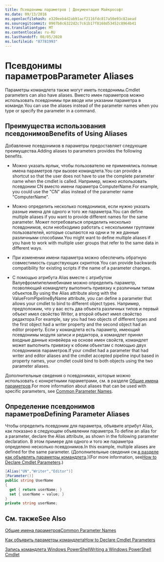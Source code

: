 ```yaml
---
title: Псевдонимы параметров | Документация Майкрософт
ms.date: 09/13/2016
ms.openlocfilehash: e320eeb4d2ab91acf2116fdc817a50e93c82aead
ms.sourcegitcommit: 0907b8c6322d2c7c61b17f8168d53452c8964b41
ms.translationtype: MT
ms.contentlocale: ru-RU
ms.lasthandoff: 08/05/2020
ms.locfileid: "87781993"
---
```

# <a name="parameter-aliases"></a><span data-ttu-id="2f3a6-102">Псевдонимы параметров</span><span class="sxs-lookup"><span data-stu-id="2f3a6-102">Parameter Aliases</span></span>

<span data-ttu-id="2f3a6-103">Параметры командлета также могут иметь псевдонимы.</span><span class="sxs-lookup"><span data-stu-id="2f3a6-103">Cmdlet parameters can also have aliases.</span></span> <span data-ttu-id="2f3a6-104">Вместо имен параметров можно использовать псевдонимы при вводе или указании параметра в команде.</span><span class="sxs-lookup"><span data-stu-id="2f3a6-104">You can use the aliases instead of the parameter names when you type or specify the parameter in a command.</span></span>

## <a name="benefits-of-using-aliases"></a><span data-ttu-id="2f3a6-105">Преимущества использования псевдонимов</span><span class="sxs-lookup"><span data-stu-id="2f3a6-105">Benefits of Using Aliases</span></span>

<span data-ttu-id="2f3a6-106">Добавление псевдонимов в параметры предоставляет следующие преимущества.</span><span class="sxs-lookup"><span data-stu-id="2f3a6-106">Adding aliases to parameters provides the following benefits.</span></span>

- <span data-ttu-id="2f3a6-107">Можно указать ярлык, чтобы пользователю не применялись полные имена параметров при вызове командлета.</span><span class="sxs-lookup"><span data-stu-id="2f3a6-107">You can provide a shortcut so that the user does not have to use the complete parameter name when the cmdlet is called.</span></span> <span data-ttu-id="2f3a6-108">Например, можно использовать псевдоним CN вместо имени параметра ComputerName.</span><span class="sxs-lookup"><span data-stu-id="2f3a6-108">For example, you could use the "CN" alias instead of the parameter name "ComputerName".</span></span>

- <span data-ttu-id="2f3a6-109">Можно определить несколько псевдонимов, если нужно указать разные имена для одного и того же параметра.</span><span class="sxs-lookup"><span data-stu-id="2f3a6-109">You can define multiple aliases if you want to provide different names for the same parameter.</span></span> <span data-ttu-id="2f3a6-110">Может потребоваться определить несколько псевдонимов, если необходимо работать с несколькими группами пользователей, которые ссылаются на одни и те же данные различными способами.</span><span class="sxs-lookup"><span data-stu-id="2f3a6-110">You might want to define multiple aliases if you have to work with multiple user groups that refer to the same data in different ways.</span></span>

- <span data-ttu-id="2f3a6-111">При изменении имени параметра можно обеспечить обратную совместимость существующих скриптов.</span><span class="sxs-lookup"><span data-stu-id="2f3a6-111">You can provide backwards compatibility for existing scripts if the name of a parameter changes.</span></span>

- <span data-ttu-id="2f3a6-112">С помощью атрибута Alias вместе с атрибутом Валуефромпипелинебинаме можно определить параметр, позволяющий командлету выполнить привязку к различным типам объектов.</span><span class="sxs-lookup"><span data-stu-id="2f3a6-112">By using the Alias attribute along with the ValueFromPipelineByName attribute, you can define a parameter that allows your cmdlet to bind to different object types.</span></span> <span data-ttu-id="2f3a6-113">Например, предположим, что у вас есть два объекта различных типов и первый объект имел свойство Writer, а второй объект имел свойство редактора.</span><span class="sxs-lookup"><span data-stu-id="2f3a6-113">For example, say you had two objects of different types and the first object had a writer property and the second object had an editor property.</span></span> <span data-ttu-id="2f3a6-114">Если у командлета есть параметр, имеющий псевдонимы модуля записи и редактора, а командлет принял входные данные конвейера на основе имен свойств, командлет может выполнить привязку к обоим объектам с помощью двух псевдонимов параметров.</span><span class="sxs-lookup"><span data-stu-id="2f3a6-114">If your cmdlet had a parameter that had writer and editor aliases and the cmdlet accepted pipeline input based in property names, your cmdlet could bind to both objects using the two parameter aliases.</span></span>

<span data-ttu-id="2f3a6-115">Дополнительные сведения о псевдонимах, которые можно использовать с конкретными параметрами, см. в разделе [Общие имена параметров](./common-parameter-names.md).</span><span class="sxs-lookup"><span data-stu-id="2f3a6-115">For more information about aliases that can be used with specific parameters, see [Common Parameter Names](./common-parameter-names.md).</span></span>

## <a name="defining-parameter-aliases"></a><span data-ttu-id="2f3a6-116">Определение псевдонимов параметров</span><span class="sxs-lookup"><span data-stu-id="2f3a6-116">Defining Parameter Aliases</span></span>

<span data-ttu-id="2f3a6-117">Чтобы определить псевдоним для параметра, объявите атрибут Alias, как показано в следующем объявлении параметра.</span><span class="sxs-lookup"><span data-stu-id="2f3a6-117">To define an alias for a parameter, declare the Alias attribute, as shown in the following parameter declaration.</span></span> <span data-ttu-id="2f3a6-118">В этом примере для одного и того же параметра определено несколько псевдонимов.</span><span class="sxs-lookup"><span data-stu-id="2f3a6-118">In this example, multiple aliases are defined for the same parameter.</span></span> <span data-ttu-id="2f3a6-119">(Дополнительные сведения см.[в разделе как объявлять параметры командлета](./how-to-declare-cmdlet-parameters.md).)</span><span class="sxs-lookup"><span data-stu-id="2f3a6-119">(For more information, see[How to Declare Cmdlet Parameters](./how-to-declare-cmdlet-parameters.md).)</span></span>

```csharp
[Alias("UN","Writer","Editor")]
[Parameter()]
public string UserName
{
  get { return userName; }
  set { userName = value; }
}
private string userName;
```

## <a name="see-also"></a><span data-ttu-id="2f3a6-120">См. также</span><span class="sxs-lookup"><span data-stu-id="2f3a6-120">See Also</span></span>

[<span data-ttu-id="2f3a6-121">Общие имена параметров</span><span class="sxs-lookup"><span data-stu-id="2f3a6-121">Common Parameter Names</span></span>](./common-parameter-names.md)

[<span data-ttu-id="2f3a6-122">Как объявить параметры командлета</span><span class="sxs-lookup"><span data-stu-id="2f3a6-122">How to Declare Cmdlet Parameters</span></span>](./how-to-declare-cmdlet-parameters.md)

[<span data-ttu-id="2f3a6-123">Запись командлета Windows PowerShell</span><span class="sxs-lookup"><span data-stu-id="2f3a6-123">Writing a Windows PowerShell Cmdlet</span></span>](./writing-a-windows-powershell-cmdlet.md)
